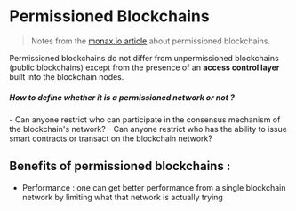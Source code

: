 # Permissioned Blockchains

> Notes from the [monax.io article](https://monax.io/learn/permissioned_blockchains/) about  permissioned blockchains.

Permissioned blockchains do not differ from unpermissioned blockchains (public blockchains) except from the presence of an **access control layer** built into the blockchain nodes.
##### How to define whether it is a permissioned network or not ? 
\- Can anyone restrict who can participate in the consensus mechanism of the blockchain's network?
\- Can anyone restrict who has the ability to issue smart contracts or transact on the blockchain network?

## Benefits of permissioned blockchains :

 - Performance : one can get better performance from a single blockchain network by limiting what that network is actually trying
